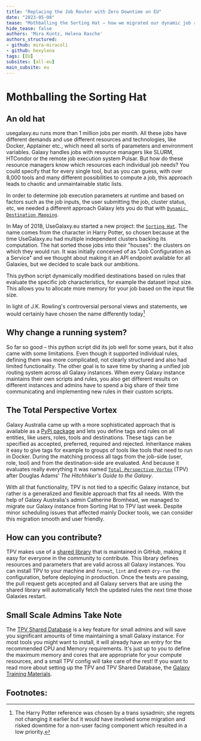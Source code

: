 ```yaml
---
title: "Replacing the Job Router with Zero Downtime on EU"
date: "2023-05-08"
tease: "Mothballing the Sorting Hat – how we migrated our dynamic job routing"
hide_tease: false
authors: 'Mira Kuntz, Helena Rasche'
authors_structured:
- github: mira-miracoli
- github: hexylena
tags: [EU]
subsites: [all-eu]
main_subsite: eu
---
```



# Mothballing the Sorting Hat

## An old hat
usegalaxy.eu runs more than 1 million jobs per month. All these jobs have different demands and use different resources and technologies, like Docker, Apptainer etc., which need all sorts of parameters and environment variables. Galaxy handles jobs with resource managers like SLURM, HTCondor or the remote job execution system Pulsar.
But how do these resource managers know which resources each individual job needs?
You could specify that for every single tool, but as you can guess, with over 8,000 tools and many different possibilities to compute a job, this approach leads to chaotic and unmaintainable static lists.

In order to determine job execution parameters at runtime and based on factors such as the job inputs, the user submitting the job, cluster status, etc, we needed a different approach
Galaxy lets you do that with [`Dynamic Destination Mapping`](https://docs.galaxyproject.org/en/latest/admin/jobs.html#dynamic-destination-mapping).

In May of 2018, UseGalaxy.eu started a new project: the [`Sorting Hat`](https://github.com/usegalaxy-eu/sorting-hat). The name comes from the character in Harry Potter, so chosen because at the time UseGalaxy.eu had multiple independent clusters backing its computation. The hat sorted those jobs into their "houses": the clusters on which they would run. It was initially conceived of as "Job Configuration as a Service" and we thought about making it an API endpoint available for all Galaxies, but we decided to scale back our ambitions.

This python script dynamically modified destinations based on rules that evaluate the specific job characteristics, for example the dataset input size.
This allows you to allocate more memory for your job based on the input file size.

In light of J.K. Rowling's controversial personal views and statements, we would certainly have chosen the name differently today[^naming]

## Why change a running system?
So far so good – this python script did its job well for some years, but it also came with some limitations.
Even though it supported individual rules, defining them was more complicated, not clearly structured and also had limited functionality. The other goal is to save time by sharing a unified job routing system across all Galaxy instances. When every Galaxy instance maintains their own scripts and rules, you also get different results on different instances and admins have to spend a big share of their time communicating and implementing new rules in their custom scripts.

## The Total Perspective Vortex
Galaxy Australia came up with a more sophisticated approach that is available as a [PyPi package](https://pypi.org/galaxyproject/total-perspective-vortex) and lets you define tags and rules on all entities, like users, roles, tools and destinations. These tags can be specified as accepted, preferred, required and rejected. Inheritance makes it easy to give tags for example to groups of tools like tools that need to run in Docker. During the matching process all tags from the job-side (user, role, tool) and from the destination-side are evaluated.
And because it evaluates really everything it was named [`Total Perspective Vortex`](https://total-perspective-vortex.readthedocs.io) (TPV) after Douglas Adams’ _The Hitchhiker's Guide to the Galaxy_.

With all that functionality, TPV is not tied to a specific Galaxy instance, but rather is a generalized and flexible approach that fits all needs.
With the help of Galaxy Australia's admin Catherine Bromhead, we managed to migrate our Galaxy instance from Sorting Hat to TPV last week. Despite minor scheduling issues that affected mainly Docker tools, we can consider this migration smooth and user friendly.

## How can you contribute?
TPV makes use of a [shared library](https://github.com/galaxyproject/tpv-shared-database) that is maintained in GitHub, making it easy for everyone in the community to contribute. This library defines resources and parameters that are valid across all Galaxy instances. You can install TPV to your machine and `format`, `lint` and even `dry-run` the configuration, before deploying in production. Once the tests are passing, the pull request gets accepted and all Galaxy servers that are using the shared library will automatically fetch the updated rules the next time those Galaxies restart.

## Small Scale Admins Take Note
The [TPV Shared Database](https://github.com/galaxyproject/tpv-shared-database) is a key feature for small admins and will save you significant amounts of time maintaining a small Galaxy instance. For most tools you might want to install, it will already have an entry for the recommended CPU and Memory requirements. It's just up to you to define the maximum memory and cores that are appropriate for your compute resources, and a small TPV config will take care of the rest! If you want to read more about setting up the TPV and TPV Shared Database, the [Galaxy Training Materials](https://training.galaxyproject.org/training-material/topics/admin/tutorials/job-destinations/tutorial.html#configuring-the-tpv-shared-database).


## Footnotes:

[^mothball]: [An English expression for taking something out of service](https://en.wiktionary.org/wiki/mothballing)

[^naming]: The Harry Potter reference was chosen by a trans sysadmin; she regrets not changing it earlier but it would have involved some migration and risked downtime for a non-user facing component which resulted in a low priority.

